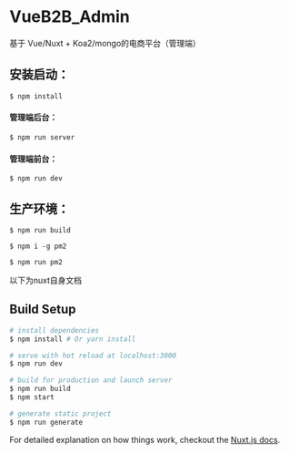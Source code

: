 # VueB2B_Admin
基于 Vue/Nuxt + Koa2/mongo的电商平台（管理端）

## 安装启动：

    $ npm install

#### 管理端后台：

    $ npm run server

#### 管理端前台：

    $ npm run dev

## 生产环境：

    $ npm run build

    $ npm i -g pm2

    $ npm run pm2


以下为nuxt自身文档

## Build Setup

``` bash
# install dependencies
$ npm install # Or yarn install

# serve with hot reload at localhost:3000
$ npm run dev

# build for production and launch server
$ npm run build
$ npm start

# generate static project
$ npm run generate
```

For detailed explanation on how things work, checkout the [Nuxt.js docs](https://github.com/nuxt/nuxt.js).
